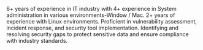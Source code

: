 6+ years of experience in IT industry with  4+ experience in System administration in various environments-Window / Mac. 2+ years of experience with Linux environments. Proficient in vulnerability assessment, incident response, and security tool implementation. Identifying and resolving security gaps to protect sensitive data and ensure compliance with industry standards.
